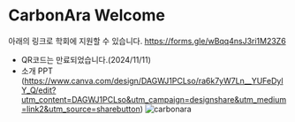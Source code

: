 # CarbonAra Welcome

아래의 링크로 학회에 지원할 수 있습니다. 
https://forms.gle/wBqq4nsJ3ri1M23Z6
- QR코드는 만료되었습니다.(2024/11/11)
- 소개 PPT (https://www.canva.com/design/DAGWJ1PCLso/ra6k7yW7Ln__YUFeDylY_Q/edit?utm_content=DAGWJ1PCLso&utm_campaign=designshare&utm_medium=link2&utm_source=sharebutton)
![carbonara](https://github.com/CarbonAra-CBA/welcome/assets/87318054/e60e1cc0-1b05-4a12-893a-cdb87bd7311b)
